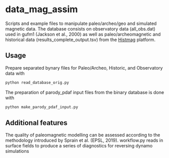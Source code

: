 # data_mag_assim

Scripts and example files to manipulate paleo/archeo/geo and simulated magnetic data. The database consists on observatory data (all_obs.dat) used in gufm1 (Jackson et al., 2000) as well as paleo/archeomagnetic and historical data (results_complete_output.tsv) from the [Histmag](https://cobs.zamg.ac.at/data/index.php/en/data-access/histmag) platform.

## Usage

Prepare separated bynary files for Paleo/Archeo, Historic, and Observatory data with
```bash
python read_database_orig.py
```

The preparation of parody_pdaf input files from the binary database is done with
```bash
python make_parody_pdaf_input.py
```

## Additional features 
The quality of paleomagnetic modelling can be assessed according to the methodology introduced by Sprain et al. (EPSL, 2019). 
workflow.py reads in surface fields to produce a series of diagnostics for reversing dynamo simulations
